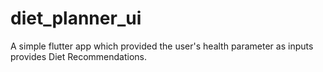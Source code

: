 # diet_planner_ui
A simple flutter app which provided the user's health parameter as inputs provides Diet Recommendations.

